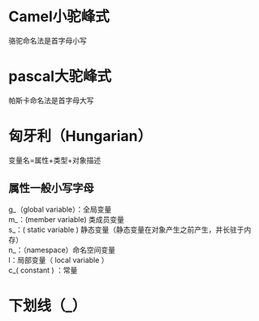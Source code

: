 # Camel小驼峰式
骆驼命名法是首字母小写
# pascal大驼峰式
帕斯卡命名法是首字母大写
# 匈牙利（Hungarian）
变量名=属性+类型+对象描述
## 属性一般小写字母
g_（global variable）：全局变量  
m_：(member variable) 类成员变量  
s_：( static variable ) 静态变量（静态变量在对象产生之前产生，并长驻于内存）  
n_：（namespace）命名空间变量  
l：局部变量（ local variable ）  
c_( constant ) ：常量  
# 下划线（_）


